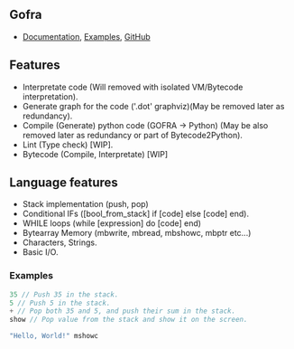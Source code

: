 ## Gofra
- [Documentation](https://github.com/gofralang/core/blob/main/DOCUMENTATION.md), [Examples](https://github.com/gofralang/core/tree/main/examples), [GitHub](https://github.com/gofra-lang)

## Features
- Interpretate code (Will removed with isolated VM/Bytecode interpretation).
- Generate graph for the code ('.dot' graphviz)(May be removed later as redundancy).
- Compile (Generate) python code (GOFRA -> Python) (May be also removed later as redundancy or part of Bytecode2Python).
- Lint (Type check) [WIP].
- Bytecode (Compile, Interpretate) [WIP]

## Language features
- Stack implementation (push, pop)
- Conditional IFs ([bool_from_stack] if [code] else [code] end).
- WHILE loops (while [expression] do [code] end)
- Bytearray Memory (mbwrite, mbread, mbshowc, mbptr etc...)
- Characters, Strings.
- Basic I/O.

### Examples
```go
35 // Push 35 in the stack.
5 // Push 5 in the stack.
+ // Pop both 35 and 5, and push their sum in the stack.
show // Pop value from the stack and show it on the screen.
```
```go
"Hello, World!" mshowc
```

